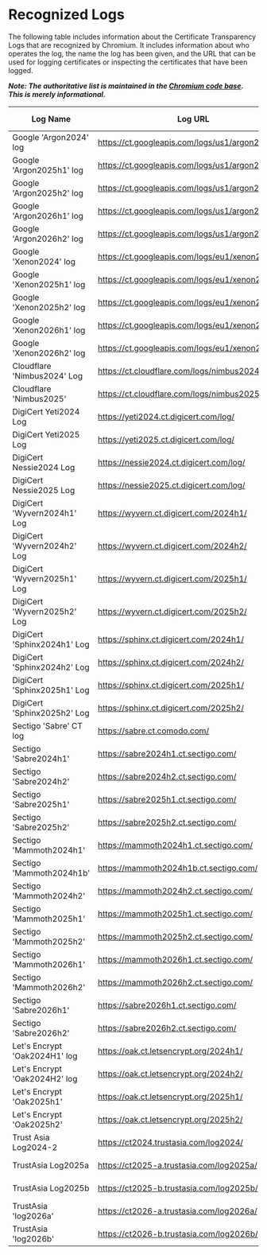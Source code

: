 # Recognized Logs

The following table includes information about the Certificate Transparency Logs
that are recognized by Chromium. It includes information about who operates the
log, the name the log has been given, and the URL that can be used for logging
certificates or inspecting the certificates that have been logged.

**_Note: The authoritative list is maintained in the [Chromium code base](https://cs.chromium.org/chromium/src/components/certificate_transparency/data/log_list.json). This is merely informational._**

|Log Name                     |Log URL                                        |Log State|MMD  |Temporal Interval Start|Temporal Interval End|Log Operator |Contact Info                   |
|-----------------------------|-----------------------------------------------|---------|-----|-----------------------|---------------------|-------------|-------------------------------|
|Google 'Argon2024' log       |https://ct.googleapis.com/logs/us1/argon2024/  |Usable   |86400|2024-01-01T00:00:00Z   |2025-01-01T00:00:00Z |Google       |google-ct-logs@googlegroups.com|
|Google 'Argon2025h1' log     |https://ct.googleapis.com/logs/us1/argon2025h1/|Usable   |86400|2025-01-01T00:00:00Z   |2025-07-01T00:00:00Z |Google       |google-ct-logs@googlegroups.com|
|Google 'Argon2025h2' log     |https://ct.googleapis.com/logs/us1/argon2025h2/|Usable   |86400|2025-07-01T00:00:00Z   |2026-01-01T00:00:00Z |Google       |google-ct-logs@googlegroups.com|
|Google 'Argon2026h1' log     |https://ct.googleapis.com/logs/us1/argon2026h1/|Qualified|86400|2026-01-01T00:00:00Z   |2026-07-01T00:00:00Z |Google       |google-ct-logs@googlegroups.com|
|Google 'Argon2026h2' log     |https://ct.googleapis.com/logs/us1/argon2026h2/|Qualified|86400|2026-07-01T00:00:00Z   |2027-01-01T00:00:00Z |Google       |google-ct-logs@googlegroups.com|
|Google 'Xenon2024' log       |https://ct.googleapis.com/logs/eu1/xenon2024/  |Usable   |86400|2024-01-01T00:00:00Z   |2025-01-01T00:00:00Z |Google       |google-ct-logs@googlegroups.com|
|Google 'Xenon2025h1' log     |https://ct.googleapis.com/logs/eu1/xenon2025h1/|Usable   |86400|2025-01-01T00:00:00Z   |2025-07-01T00:00:00Z |Google       |google-ct-logs@googlegroups.com|
|Google 'Xenon2025h2' log     |https://ct.googleapis.com/logs/eu1/xenon2025h2/|Usable   |86400|2025-07-01T00:00:00Z   |2026-01-01T00:00:00Z |Google       |google-ct-logs@googlegroups.com|
|Google 'Xenon2026h1' log     |https://ct.googleapis.com/logs/eu1/xenon2026h1/|Qualified|86400|2026-01-01T00:00:00Z   |2026-07-01T00:00:00Z |Google       |google-ct-logs@googlegroups.com|
|Google 'Xenon2026h2' log     |https://ct.googleapis.com/logs/eu1/xenon2026h2/|Qualified|86400|2026-07-01T00:00:00Z   |2027-01-01T00:00:00Z |Google       |google-ct-logs@googlegroups.com|
|Cloudflare 'Nimbus2024' Log  |https://ct.cloudflare.com/logs/nimbus2024/     |Usable   |86400|2024-01-01T00:00:00Z   |2025-01-01T00:00:00Z |Cloudflare   |ct-logs@cloudflare.com         |
|Cloudflare 'Nimbus2025'      |https://ct.cloudflare.com/logs/nimbus2025/     |Usable   |86400|2025-01-01T00:00:00Z   |2026-01-01T00:00:00Z |Cloudflare   |ct-logs@cloudflare.com         |
|DigiCert Yeti2024 Log        |https://yeti2024.ct.digicert.com/log/          |Usable   |86400|2024-01-01T00:00:00Z   |2025-01-01T00:00:00Z |DigiCert     |ctops@digicert.com             |
|DigiCert Yeti2025 Log        |https://yeti2025.ct.digicert.com/log/          |Usable   |86400|2025-01-01T00:00:00Z   |2026-01-01T00:00:00Z |DigiCert     |ctops@digicert.com             |
|DigiCert Nessie2024 Log      |https://nessie2024.ct.digicert.com/log/        |Retired  |86400|2024-01-01T00:00:00Z   |2025-01-01T00:00:00Z |DigiCert     |ctops@digicert.com             |
|DigiCert Nessie2025 Log      |https://nessie2025.ct.digicert.com/log/        |Usable   |86400|2025-01-01T00:00:00Z   |2026-01-01T00:00:00Z |DigiCert     |ctops@digicert.com             |
|DigiCert 'Wyvern2024h1' Log  |https://wyvern.ct.digicert.com/2024h1/         |Qualified|86400|2024-01-01T00:00:00Z   |2024-07-07T00:00:00Z |DigiCert     |ctops@digicert.com             |
|DigiCert 'Wyvern2024h2' Log  |https://wyvern.ct.digicert.com/2024h2/         |Qualified|86400|2024-07-01T00:00:00Z   |2025-01-07T00:00:00Z |DigiCert     |ctops@digicert.com             |
|DigiCert 'Wyvern2025h1' Log  |https://wyvern.ct.digicert.com/2025h1/         |Qualified|86400|2025-01-01T00:00:00Z   |2025-07-07T00:00:00Z |DigiCert     |ctops@digicert.com             |
|DigiCert 'Wyvern2025h2' Log  |https://wyvern.ct.digicert.com/2025h2/         |Qualified|86400|2025-07-01T00:00:00Z   |2026-01-07T00:00:00Z |DigiCert     |ctops@digicert.com             |
|DigiCert 'Sphinx2024h1' Log  |https://sphinx.ct.digicert.com/2024h1/         |Qualified|86400|2024-01-01T00:00:00Z   |2024-07-07T00:00:00Z |DigiCert     |ctops@digicert.com             |
|DigiCert 'Sphinx2024h2' Log  |https://sphinx.ct.digicert.com/2024h2/         |Qualified|86400|2024-07-01T00:00:00Z   |2025-01-07T00:00:00Z |DigiCert     |ctops@digicert.com             |
|DigiCert 'Sphinx2025h1' Log  |https://sphinx.ct.digicert.com/2025h1/         |Qualified|86400|2025-01-01T00:00:00Z   |2025-07-07T00:00:00Z |DigiCert     |ctops@digicert.com             |
|DigiCert 'Sphinx2025h2' Log  |https://sphinx.ct.digicert.com/2025h2/         |Qualified|86400|2025-07-01T00:00:00Z   |2026-01-07T00:00:00Z |DigiCert     |ctops@digicert.com             |
|Sectigo 'Sabre' CT log       |https://sabre.ct.comodo.com/                   |ReadOnly |86400|                       |                     |Sectigo      |ctops@sectigo.com              |
|Sectigo 'Sabre2024h1'        |https://sabre2024h1.ct.sectigo.com/            |Usable   |86400|2024-01-01T00:00:00Z   |2024-07-01T00:00:00Z |Sectigo      |ctops@sectigo.com              |
|Sectigo 'Sabre2024h2'        |https://sabre2024h2.ct.sectigo.com/            |Usable   |86400|2024-07-01T00:00:00Z   |2025-01-01T00:00:00Z |Sectigo      |ctops@sectigo.com              |
|Sectigo 'Sabre2025h1'        |https://sabre2025h1.ct.sectigo.com/            |Usable   |86400|2025-01-01T00:00:00Z   |2025-07-01T00:00:00Z |Sectigo      |ctops@sectigo.com              |
|Sectigo 'Sabre2025h2'        |https://sabre2025h2.ct.sectigo.com/            |Usable   |86400|2025-07-01T00:00:00Z   |2026-01-01T00:00:00Z |Sectigo      |ctops@sectigo.com              |
|Sectigo 'Mammoth2024h1'      |https://mammoth2024h1.ct.sectigo.com/          |Retired  |86400|2024-01-01T00:00:00Z   |2024-07-01T00:00:00Z |Sectigo      |ctops@sectigo.com              |
|Sectigo 'Mammoth2024h1b'     |https://mammoth2024h1b.ct.sectigo.com/         |Usable   |86400|2024-01-01T00:00:00Z   |2024-07-01T00:00:00Z |Sectigo      |ctops@sectigo.com              |
|Sectigo 'Mammoth2024h2'      |https://mammoth2024h2.ct.sectigo.com/          |Usable   |86400|2024-07-01T00:00:00Z   |2025-01-01T00:00:00Z |Sectigo      |ctops@sectigo.com              |
|Sectigo 'Mammoth2025h1'      |https://mammoth2025h1.ct.sectigo.com/          |Usable   |86400|2025-01-01T00:00:00Z   |2025-07-01T00:00:00Z |Sectigo      |ctops@sectigo.com              |
|Sectigo 'Mammoth2025h2'      |https://mammoth2025h2.ct.sectigo.com/          |Usable   |86400|2025-07-01T00:00:00Z   |2026-01-01T00:00:00Z |Sectigo      |ctops@sectigo.com              |
|Sectigo 'Mammoth2026h1'      |https://mammoth2026h1.ct.sectigo.com/          |Qualified|86400|2026-01-01T00:00:00Z   |2026-07-01T00:00:00Z |Sectigo      |ctops@sectigo.com              |
|Sectigo 'Mammoth2026h2'      |https://mammoth2026h2.ct.sectigo.com/          |Qualified|86400|2026-07-01T00:00:00Z   |2027-01-01T00:00:00Z |Sectigo      |ctops@sectigo.com              |
|Sectigo 'Sabre2026h1'        |https://sabre2026h1.ct.sectigo.com/            |Qualified|86400|2026-01-01T00:00:00Z   |2026-07-01T00:00:00Z |Sectigo      |ctops@sectigo.com              |
|Sectigo 'Sabre2026h2'        |https://sabre2026h2.ct.sectigo.com/            |Qualified|86400|2026-07-01T00:00:00Z   |2027-01-01T00:00:00Z |Sectigo      |ctops@sectigo.com              |
|Let's Encrypt 'Oak2024H1' log|https://oak.ct.letsencrypt.org/2024h1/         |Usable   |86400|2023-12-20T00:00:00Z   |2024-07-20T00:00:00Z |Let's Encrypt|sre@letsencrypt.org            |
|Let's Encrypt 'Oak2024H2' log|https://oak.ct.letsencrypt.org/2024h2/         |Usable   |86400|2024-06-20T00:00:00Z   |2025-01-20T00:00:00Z |Let's Encrypt|sre@letsencrypt.org            |
|Let's Encrypt 'Oak2025h1'    |https://oak.ct.letsencrypt.org/2025h1/         |Usable   |86400|2024-12-20T00:00:00Z   |2025-07-20T00:00:00Z |Let's Encrypt|sre@letsencrypt.org            |
|Let's Encrypt 'Oak2025h2'    |https://oak.ct.letsencrypt.org/2025h2/         |Usable   |86400|2025-06-20T00:00:00Z   |2026-01-20T00:00:00Z |Let's Encrypt|sre@letsencrypt.org            |
|Trust Asia Log2024-2         |https://ct2024.trustasia.com/log2024/          |Usable   |86400|2024-01-01T00:00:00Z   |2025-01-01T00:00:00Z |TrustAsia    |trustasia-ct-logs@trustasia.com|
|TrustAsia Log2025a           |https://ct2025-a.trustasia.com/log2025a/       |Usable   |86400|2025-01-01T00:00:00Z   |2026-01-01T00:00:00Z |TrustAsia    |trustasia-ct-logs@trustasia.com|
|TrustAsia Log2025b           |https://ct2025-b.trustasia.com/log2025b/       |Usable   |86400|2025-01-01T00:00:00Z   |2026-01-01T00:00:00Z |TrustAsia    |trustasia-ct-logs@trustasia.com|
|TrustAsia 'log2026a'         |https://ct2026-a.trustasia.com/log2026a/       |Qualified|86400|2025-12-24T00:00:00Z   |2027-01-08T00:00:00Z |TrustAsia    |trustasia-ct-logs@trustasia.com|
|TrustAsia 'log2026b'         |https://ct2026-b.trustasia.com/log2026b/       |Qualified|86400|2025-12-24T00:00:00Z   |2027-01-08T00:00:00Z |TrustAsia    |trustasia-ct-logs@trustasia.com|
